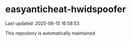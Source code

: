 # easyanticheat-hwidspoofer

Last updated: 2025-06-15 16:58:53

This repository is automatically maintained.
